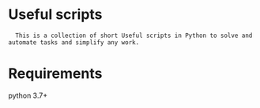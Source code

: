 # Useful scripts    

      This is a collection of short Useful scripts in Python to solve and automate tasks and simplify any work.
    
# Requirements
python 3.7+
